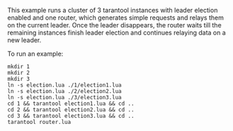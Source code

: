 This example runs a cluster of 3 tarantool instances with leader election
enabled and one router, which generates simple requests and relays them on the
current leader. Once the leader disappears, the router waits till the remaining
instances finish leader election and continues relaying data on a new leader.

To run an example:
```
mkdir 1
mkdir 2
mkdir 3
ln -s election.lua ./1/election1.lua
ln -s election.lua ./2/election2.lua
ln -s election.lua ./3/election3.lua
cd 1 && tarantool election1.lua && cd ..
cd 2 && tarantool election2.lua && cd ..
cd 3 && tarantool election3.lua && cd ..
tarantool router.lua
```
